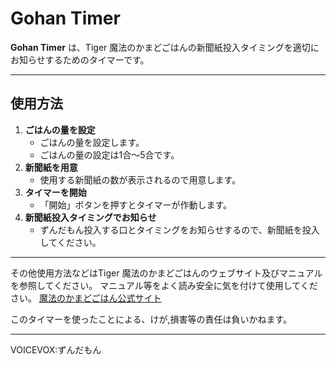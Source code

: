 # **Gohan Timer**

**Gohan Timer** は、Tiger 魔法のかまどごはんの新聞紙投入タイミングを適切にお知らせするためのタイマーです。

---

## **使用方法**
1. **ごはんの量を設定**
   - ごはんの量を設定します。
   - ごはんの量の設定は1合～5合です。
2. **新聞紙を用意**
   - 使用する新聞紙の数が表示されるので用意します。
3. **タイマーを開始**
   - 「開始」ボタンを押すとタイマーが作動します。
4. **新聞紙投入タイミングでお知らせ**
   - ずんだもん投入する口とタイミングをお知らせするので、新聞紙を投入してください。

---

その他使用方法などはTiger 魔法のかまどごはんのウェブサイト及びマニュアルを参照してください。
マニュアル等をよく読み安全に気を付けて使用してください。
<a href="https://www.tiger-corporation.com/ja/jpn/product/rice-cooker/kmd-a/">魔法のかまどごはん公式サイト</a>

このタイマーを使ったことによる、けが,損害等の責任は負いかねます。

---

VOICEVOX:ずんだもん

